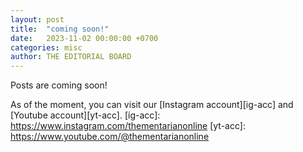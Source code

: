 ```yaml
---
layout: post
title:  "coming soon!"
date:   2023-11-02 00:00:00 +0700
categories: misc
author: THE EDITORIAL BOARD
---
```


Posts are coming soon!

As of the moment, you can visit our [Instagram account][ig-acc] and [Youtube account][yt-acc].
[ig-acc]: https://www.instagram.com/thementarianonline
[yt-acc]: https://www.youtube.com/@thementarianonline
